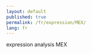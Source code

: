 ```yaml
---
layout: default
published: true
permalink: /fr/expression/MEX/
lang: fr
---
```


expression analysis MEX
